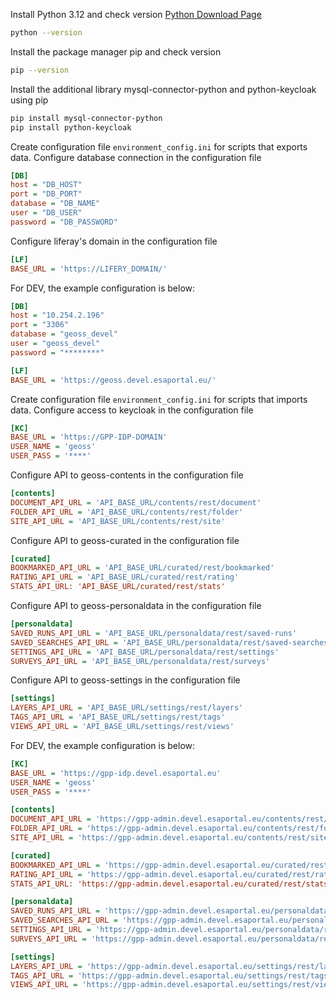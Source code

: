 Install Python 3.12 and check version
[Python Download Page](https://www.python.org)
```sh
python --version
```
Install the package manager pip and check version
```sh
pip --version
```
Install the additional library mysql-connector-python and python-keycloak using pip
```sh
pip install mysql-connector-python
pip install python-keycloak
```

Create configuration file `environment_config.ini` for scripts that exports data.
Configure database connection in the configuration file
```ini
[DB]
host = "DB_HOST"
port = "DB_PORT"
database = "DB_NAME"
user = "DB_USER"
password = "DB_PASSWORD"
```
Configure liferay's domain in the configuration file
```ini
[LF]
BASE_URL = 'https://LIFERY_DOMAIN/'
```

For DEV, the example configuration is below:
```ini
[DB]
host = "10.254.2.196"
port = "3306"
database = "geoss_devel"
user = "geoss_devel"
password = "********"

[LF]
BASE_URL = 'https://geoss.devel.esaportal.eu/'
```

Create configuration file `environment_config.ini` for scripts that imports data.
Configure access to keycloak in the configuration file
```ini
[KC]
BASE_URL = 'https://GPP-IDP-DOMAIN'
USER_NAME = 'geoss'
USER_PASS = '****'
```
Configure API to geoss-contents in the configuration file
```ini
[contents]
DOCUMENT_API_URL = 'API_BASE_URL/contents/rest/document'
FOLDER_API_URL = 'API_BASE_URL/contents/rest/folder'
SITE_API_URL = 'API_BASE_URL/contents/rest/site'
```
Configure API to geoss-curated in the configuration file
```ini
[curated]
BOOKMARKED_API_URL = 'API_BASE_URL/curated/rest/bookmarked'
RATING_API_URL = 'API_BASE_URL/curated/rest/rating'
STATS_API_URL: 'API_BASE_URL/curated/rest/stats'
```
Configure API to geoss-personaldata in the configuration file
```ini
[personaldata]
SAVED_RUNS_API_URL = 'API_BASE_URL/personaldata/rest/saved-runs'
SAVED_SEARCHES_API_URL = 'API_BASE_URL/personaldata/rest/saved-searches'
SETTINGS_API_URL = 'API_BASE_URL/personaldata/rest/settings'
SURVEYS_API_URL = 'API_BASE_URL/personaldata/rest/surveys'
```
Configure API to geoss-settings in the configuration file
```ini
[settings]
LAYERS_API_URL = 'API_BASE_URL/settings/rest/layers'
TAGS_API_URL = 'API_BASE_URL/settings/rest/tags'
VIEWS_API_URL = 'API_BASE_URL/settings/rest/views'
```

For DEV, the example configuration is below:
```ini
[KC]
BASE_URL = 'https://gpp-idp.devel.esaportal.eu'
USER_NAME = 'geoss'
USER_PASS = '****'

[contents]
DOCUMENT_API_URL = 'https://gpp-admin.devel.esaportal.eu/contents/rest/document'
FOLDER_API_URL = 'https://gpp-admin.devel.esaportal.eu/contents/rest/folder'
SITE_API_URL = 'https://gpp-admin.devel.esaportal.eu/contents/rest/site'

[curated]
BOOKMARKED_API_URL = 'https://gpp-admin.devel.esaportal.eu/curated/rest/bookmarked'
RATING_API_URL = 'https://gpp-admin.devel.esaportal.eu/curated/rest/rating'
STATS_API_URL: 'https://gpp-admin.devel.esaportal.eu/curated/rest/stats'

[personaldata]
SAVED_RUNS_API_URL = 'https://gpp-admin.devel.esaportal.eu/personaldata/rest/saved-runs'
SAVED_SEARCHES_API_URL = 'https://gpp-admin.devel.esaportal.eu/personaldata/rest/saved-searches'
SETTINGS_API_URL = 'https://gpp-admin.devel.esaportal.eu/personaldata/rest/settings'
SURVEYS_API_URL = 'https://gpp-admin.devel.esaportal.eu/personaldata/rest/surveys'

[settings]
LAYERS_API_URL = 'https://gpp-admin.devel.esaportal.eu/settings/rest/layers'
TAGS_API_URL = 'https://gpp-admin.devel.esaportal.eu/settings/rest/tags'
VIEWS_API_URL = 'https://gpp-admin.devel.esaportal.eu/settings/rest/views'
```

